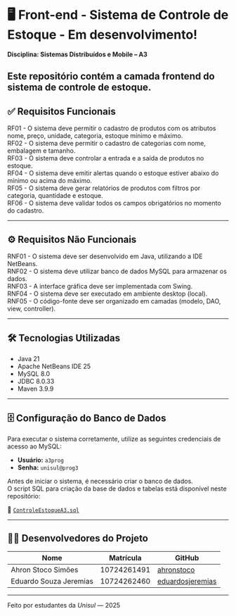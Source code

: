 # 🖥️ Front-end - Sistema de Controle de Estoque - Em desenvolvimento! 
**Disciplina: Sistemas Distribuídos e Mobile – A3**  

Este repositório contém a camada **frontend** do sistema de controle de estoque.  
---

## ✅ Requisitos Funcionais

RF01 - O sistema deve permitir o cadastro de produtos com os atributos nome, preço, unidade, categoria, estoque mínimo e máximo.  
RF02 - O sistema deve permitir o cadastro de categorias com nome, embalagem e tamanho.  
RF03 - O sistema deve controlar a entrada e a saída de produtos no estoque.  
RF04 - O sistema deve emitir alertas quando o estoque estiver abaixo do mínimo ou acima do máximo.  
RF05 - O sistema deve gerar relatórios de produtos com filtros por categoria, quantidade e estoque.  
RF06 - O sistema deve validar todos os campos obrigatórios no momento do cadastro.

---

## ⚙ Requisitos Não Funcionais

RNF01 - O sistema deve ser desenvolvido em Java, utilizando a IDE NetBeans.  
RNF02 - O sistema deve utilizar banco de dados MySQL para armazenar os dados.  
RNF03 - A interface gráfica deve ser implementada com Swing.  
RNF04 - O sistema deve ser executado em ambiente desktop (local).  
RNF05 - O código-fonte deve ser organizado em camadas (modelo, DAO, view, controller).

---

## 🛠 Tecnologias Utilizadas

- Java 21  
- Apache NetBeans IDE 25  
- MySQL 8.0
- JDBC 8.0.33
- Maven 3.9.9 

---

## 🗄️ Configuração do Banco de Dados

Para executar o sistema corretamente, utilize as seguintes credenciais de acesso ao MySQL:

- **Usuário:** `a3prog`  
- **Senha:** `unisul@prog3`

Antes de iniciar o sistema, é necessário criar o banco de dados.  
O script SQL para criação da base de dados e tabelas está disponível neste repositório:

📄 [`ControleEstoqueA3.sql`](ControleEstoqueA3.sql)

---

## 👨‍💻 Desenvolvedores do Projeto

| Nome                          | Matrícula      | GitHub                     |
|-------------------------------|----------------|----------------------------|
| Ahron Stoco Simões           | 10724261491    | [ahronstoco](https://github.com/ahronstoco)|
| Eduardo Souza Jeremias       | 10724262460    | [eduardosjeremias](https://github.com/eduardosjeremias) |

---

Feito por estudantes da *Unisul* — 2025

